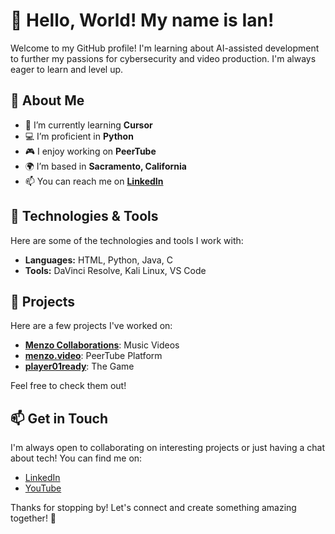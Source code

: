 # 👋 Hello, World! My name is Ian!

Welcome to my GitHub profile! I'm learning about AI-assisted development to further my passions for cybersecurity and video production. I'm always eager to learn and level up.

## 🚀 About Me

- 🌱 I’m currently learning **Cursor**
- 💻 I’m proficient in **Python**
- 🎮 I enjoy working on **PeerTube**
- 🌍 I’m based in **Sacramento, California**
- 📫 You can reach me on **[LinkedIn](https://www.linkedin.com/in/ianmenz/)**

## 🔧 Technologies & Tools

Here are some of the technologies and tools I work with:

- **Languages:** HTML, Python, Java, C
- **Tools:** DaVinci Resolve, Kali Linux, VS Code

## 🌟 Projects

Here are a few projects I've worked on:

- **[Menzo Collaborations](https://www.youtube.com/@MenzoCollabs)**: Music Videos
- **[menzo.video](https://menzo.video)**: PeerTube Platform
- **[player01ready](https://player01ready.com)**: The Game

Feel free to check them out!

## 📫 Get in Touch

I'm always open to collaborating on interesting projects or just having a chat about tech! You can find me on:

- [LinkedIn](https://www.linkedin.com/in/ianmenz/)
- [YouTube](https://www.youtube.com/@CallMePlayer.01)

Thanks for stopping by! Let's connect and create something amazing together! 🚀

